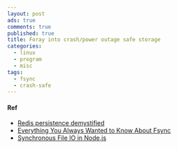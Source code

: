```yaml
---
layout: post
ads: true
comments: true
published: true
title: Foray into crash/power outage safe storage
categories:
  - linux
  - program
  - misc
tags:
  - fsync
  - crash-safe
---
```

#### Ref
- [Redis persistence demystified](http://oldblog.antirez.com/post/redis-persistence-demystified.html)
- [Everything You Always Wanted to Know About Fsync](http://blog.httrack.com/blog/2013/11/15/everything-you-always-wanted-to-know-about-fsync/)
- [Synchronous File IO in Node.js](https://www.daveeddy.com/2013/03/26/synchronous-file-io-in-nodejs/)

